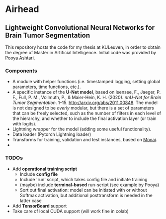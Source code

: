 # Airhead  
  
## Lightweight Convolutional Neural Networks for Brain Tumor Segmentation  

This repository hosts the code for my thesis at KULeuven, in order to obtain the degree of Master in Artificial Intelligence. Initial code was provided by [Pooya Ashtari](https://www.kuleuven.be/wieiswie/nl/person/00129604).

### Components

* A module with helper functions (i.e. timestamped logging, setting global parameters, time functions, etc.).
* A specific instance of the **U-Net model**, based on Isensee, F., Jaeger, P. F., Full, P. M., Vollmuth, P., & Maier-Hein, K. H. (2020). _nnU-Net for Brain Tumor Segmentation_. 1–15. http://arxiv.org/abs/2011.00848. The model is not designed to be *overly* modular, but there is a set of parameters that can be freely selected, such as the number of filters in each level of the hierarchy, and whether to include the final activation layer (or train with logits).
* Lightning wrapper for the model (adding some useful functionality).
* Data loader (Pytorch Lightning loader)
* Transforms for training, validation and test instances, based on [Monai](https://monai.io/).
*


### TODOs  
  
* Add **operational training script**  
	 * Include **config file**  
  * Include 'run' script, which takes config file and initiate training  
  * (maybe) include **terminal-based** run-script (see example by Pooya)  
  * Sort out final activation: model can be initiated with or without Softmax activation, but additional posttransform is needed in the latter case  
* Add **TensorBoard** support  
* Take care of local CUDA support (will work fine in colab)
